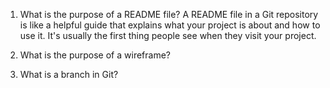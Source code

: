 1. What is the purpose of a README file?
A README file in a Git repository is like a helpful guide that explains what your project is about and how to use it. It's usually the first thing people see when they visit your project.

1. What is the purpose of a wireframe?


1. What is a branch in Git?

